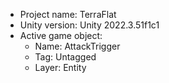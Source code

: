 <!-- UNITY CODE ASSIST INSTRUCTIONS START -->
- Project name: TerraFlat
- Unity version: Unity 2022.3.51f1c1
- Active game object:
  - Name: AttackTrigger
  - Tag: Untagged
  - Layer: Entity
<!-- UNITY CODE ASSIST INSTRUCTIONS END -->